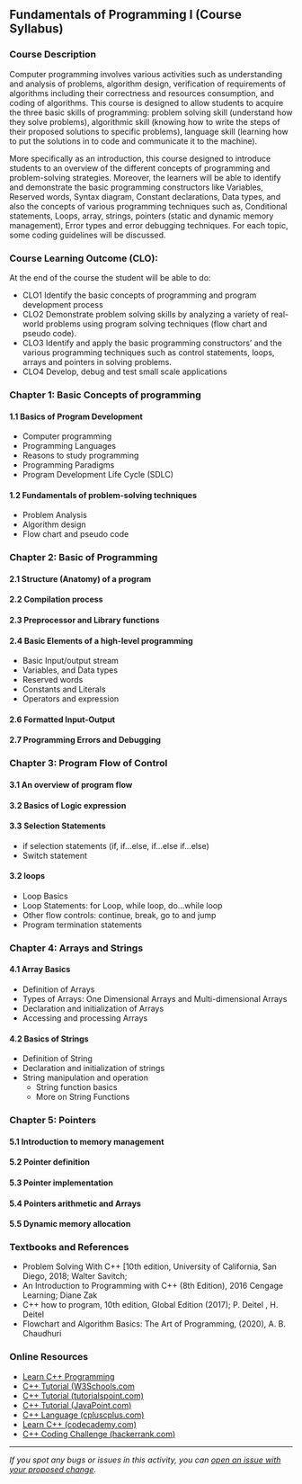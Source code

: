 ## Fundamentals of Programming I (Course Syllabus)

### Course Description

Computer programming involves various activities such as understanding and analysis of problems, algorithm design, verification of requirements of algorithms including their correctness and resources consumption, and coding of algorithms. This course is designed to allow students to acquire the three basic skills of programming: problem solving skill (understand how they solve problems), algorithmic skill (knowing how to write the steps of their proposed solutions to specific problems), language skill (learning how to put the solutions in to code and communicate it to the machine).

More specifically as an introduction, this course designed to introduce students to an overview of the different concepts of programming and problem-solving strategies.  Moreover, the learners will be able to identify and demonstrate the basic programming constructors like Variables, Reserved words, Syntax diagram, Constant declarations, Data types, and also the concepts of various programming techniques such as, Conditional statements, Loops, array, strings, pointers (static and dynamic memory management), Error types and error debugging techniques. For each topic, some coding guidelines will be discussed.  

### Course Learning Outcome (CLO): 
At the end of the course the student will be able to do:
* CLO1	Identify the basic concepts of programming and program development process 
* CLO2	Demonstrate problem solving skills by analyzing a variety of real-world problems using program solving techniques (flow chart and pseudo code).
* CLO3	Identify and apply the basic programming constructors’ and the various programming techniques such as control statements, loops, arrays and pointers in solving problems.
* CLO4	Develop, debug and test small scale applications 


### Chapter 1: Basic Concepts of programming

#### 1.1 Basics of Program Development
   - Computer programming 
   - Programming Languages
   - Reasons to study programming
   - Programming Paradigms
   - Program Development Life Cycle (SDLC)
 
#### 1.2 Fundamentals of problem-solving techniques 
   - Problem Analysis 
   - Algorithm design
   - Flow chart and pseudo code

### Chapter 2: Basic of Programming

  #### 2.1 Structure (Anatomy) of a program
  #### 2.2 Compilation process 
  #### 2.3 Preprocessor and Library functions 
  #### 2.4 Basic Elements of a high-level programming 
   - Basic Input/output stream 
   - Variables, and Data types
   - Reserved words
   - Constants and Literals
   - Operators and expression 
  #### 2.6 Formatted Input-Output
  #### 2.7 Programming Errors and Debugging


### Chapter 3: Program Flow of Control

  #### 3.1 An overview of program flow 
  #### 3.2 Basics of Logic expression 
  #### 3.3 Selection Statements
  - if selection statements (if, if...else, if…else if…else)
  - Switch statement 
  #### 3.2 loops 
   - Loop Basics
   - Loop Statements: for Loop, while loop, do…while loop
   - Other flow controls: continue, break, go to and jump
   - Program termination statements 



### Chapter 4: Arrays and Strings

  #### 4.1 Array Basics 
   - Definition of Arrays
   - Types of Arrays: One Dimensional Arrays and Multi-dimensional Arrays
   - Declaration and initialization of Arrays
   - Accessing and processing Arrays
  #### 4.2 Basics of Strings 
   - Definition of String
   - Declaration and initialization of strings 
   - String manipulation and operation
     - String function basics
     - More on String Functions



### Chapter 5: Pointers 

  #### 5.1 Introduction to memory management 
  #### 5.2 Pointer definition 
  #### 5.3 Pointer implementation 
  #### 5.4 Pointers arithmetic and Arrays
  #### 5.5 Dynamic memory allocation



### Textbooks and References

* Problem Solving With C++ [10th edition, University of California, San Diego, 2018; Walter Savitch;
* An Introduction to Programming with C++ (8th Edition), 2016 Cengage Learning; Diane Zak
* C++ how to program, 10th edition, Global Edition (2017); P. Deitel , H. Deitel
* Flowchart and Algorithm Basics: The Art of Programming, (2020), A. B. Chaudhuri


### Online Resources
- [Learn C++ Programming](https://www.programiz.com/cpp-programming)
- [C++ Tutorial (W3Schools.com](https://www.w3schools.com/cpp/default.asp)
- [C++ Tutorial (tutorialspoint.com)](https://www.tutorialspoint.com/cplusplus/index.htm)
- [C++ Tutorial (JavaPoint.com)](https://www.javatpoint.com/cpp-tutorial)
- [C++ Language (cpluscplus.com)](https://cplusplus.com/doc/tutorial/)
- [Learn C++ (codecademy.com)](https://www.codecademy.com/learn/learn-c-plus-plus?utm_source=ccblog&utm_medium=ccblog&utm_campaign=ccblog&utm_content=what_is_c_plus_plus_used_for_blog)
- [C++ Coding Challenge (hackerrank.com)](https://www.hackerrank.com/domains/cpp)

------

_If you spot any bugs or issues in this activity, you can [open an issue with your proposed change](https://github.com/AASTU-SWEG-2022-IP/Course-Materials/issues)._
